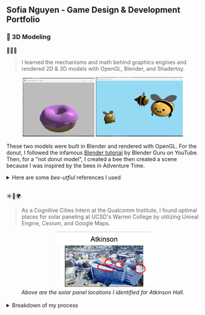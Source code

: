 ## Sofia Nguyen - Game Design & Development Portfolio

### 💫 3D Modeling
🍩🌼🐝
> I learned the mechanisms and math behind graphics engines and rendered 2D & 3D models with OpenGL, Blender, and Shadertoy. 
<div align="center" float="left">
  <img src="/game-design/photos/hw4_donut.png" width="37%" />
  <img src="/game-design/photos/hw4_not_donut.png" width="45%" /> 
</div>

These two models were built in Blender and rendered with OpenGL. For the donut, I followed the infamous [Blender tutorial](https://www.youtube.com/playlist?list=PLjEaoINr3zgEPv5y--4MKpciLaoQYZB1Z) by Blender Guru on YouTube. Then, for a "not donut model", I created a bee then created a scene because I was inspired by the bees in Adventure Time.

<details>
<summary> Here are some <i>bee-utfiul</i> references I used </summary>
<div align="center" float="left">
  <img src="/game-design/photos/bee-adventure-time.gif" width="49%" />
  <img src="/game-design/photos/adventure-time-bee-by-eminentia.jpg" width="22%" /> 
</div>
</details>
<br>


☀️🏢🌍
> As a Cognitive Cities Intern at the Qualcomm Institute, I found optimal places for solar paneling at UCSD's Warren College by utilizing Unreal Engine, Cesium, and Google Maps. 

<div align="center">
  <img src="/game-design/photos/qi-solar-panel-results.png" width="50%">
  <br/>
  <i align="center">Above are the solar panel locations I identified for Atkinson Hall. </i>
</div>
<br>

<details>
<summary> Breakdown of my process </summary>
Isolated with Unreal lighting and raw drone scans before adding on Cesium and Google Maps integretations.
<table>
  <tr>
     <!--======= Jacobs Hall -->
  <td style="vertical-align: top; width: 50%;">
      <h4> 
        Unreal only | Jacobs Hall | Side Angle <br/>
        <a href="/game-design/photos/solar-jacobsHall.gif" target="_blank"> 
        </a> &nbsp;&nbsp;
        <a href="/game-design/photos/solar-jacobsHall.gif" target="_blank"></a>
      </h4>


   </td>
  <td style="vertical-align: top; width: 50%;">
      <h4> 
       Unreal only | Jacobs Hall | Top  <br/>
        <a href="/game-design/photos/solar-TopWarrenMallField.gif" target="_blank">
        </a> 
      </h4>
  </td>
  <!--======= Cesium + Google Maps -->
  <td style="vertical-align: top; width: 50%;">
      <h4> 
        Add on Cesium + Google Maps | 7am - 6pm Light <br/>
        <a href="/game-design/photos/solar-atkinsonRoof.gif">   
        </a> 
      </h4>
    </td>
</tr>
</details>

With this experience, I also provided testing feedback about how to make 3D modeling controls in Unreal more accessible. Some features I suggested to the Cognitive Cities team was to implement a snapping tool, scalar widget, and a right-click dropdown menu for colors and materials.  


### 💫 Games

> [The Great Mouse Performance](https://frndlydragon.itch.io/the-great-mouse-performance) is a one-level 3D rhythm game I created with a group of 3 for [MelonJam 5](https://itch.io/jam/melonjam5). 

**Role: Game Programmer**

My Contributions



